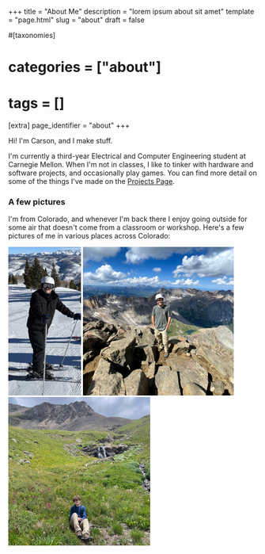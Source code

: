 +++
title = "About Me"
description = "lorem ipsum about sit amet"
template = "page.html"
slug = "about"
draft = false

#[taxonomies]
#    categories = ["about"]
#    tags = []

[extra]
    page_identifier = "about"
+++

<!-- more -->

Hi! I'm Carson, and I make stuff.

I'm currently a third-year Electrical and Computer Engineering student at Carnegie Mellon.
When I'm not in classes, I like to tinker with hardware and software projects, and occasionally play games.
You can find more detail on some of the things I've made on the [Projects Page](@/projects/_index.md).

### A few pictures

I'm from Colorado,
and whenever I'm back there I enjoy going outside for some air that doesn't come from a classroom or workshop.
Here's a few pictures of me in various places across Colorado:

<div class="col-auto">
    <img class="" src="skiing.jpg" height=300>
    <img class="" src="summit.jpg" height=300>
    <img class="" src="flowers.jpg" height=300>
</div>

<p></p>